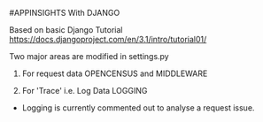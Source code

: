 #APPINSIGHTS With DJANGO

Based on basic Django Tutorial
https://docs.djangoproject.com/en/3.1/intro/tutorial01/

Two major areas are modified in settings.py
1) For request data
OPENCENSUS and MIDDLEWARE

2) For 'Trace' i.e. Log Data
LOGGING
* Logging is currently commented out to analyse a request issue.

